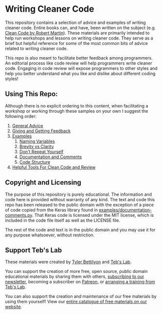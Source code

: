 # Writing Cleaner Code

This repository contains a selection of advice and examples of writing cleaner code. Entire books can, and have, been written on the subject (e.g. [Clean Code by Robert Martin](https://www.oreilly.com/library/view/clean-code/9780136083238/)). These materials are primarily intended to help run workshops and lessons on writing cleaner code. They serve as a brief but helpful reference for some of the most common bits of advice related to writing cleaner code.

This repo is also meant to facilitate better feedback among programmers. An editorial process like code review will help programmers write cleaner code. Engaging in code review will expose programmers to other styles and help you better understand what you like and dislike about different coding styles!

## Using This Repo:

Although there is no explicit ordering to this content, when facilitating a workshop or working through these samples on your own I suggest the following order:

1. [General Advice](general-advice.md)
1. [Giving and Getting Feedback](giving-and-getting-feedback.md)
1. [Examples](examples/)
    1. [Naming Variables](examples/variable-naming.py)
    1. [Brevity vs Clarity](examples/brevity-vs-clarity.py)
    1. [Don't Repeat Yourself](examples/DRY.py)
    1. [Documentation and Comments](examples/documentation-comments.py)
    1. [Code Structure](examples/structure.py)
1. [Helpful Tools For Clean Code and Review](helpful-tools.md)

## Copyright and Licensing

The purpose of this repository is purely educational. The information and code here is provided without warranty of any kind. The text and code this repo has been released to the public domain with the exception of a piece of code copied from the Keras library found in [examples/documentation-comments.py](examples/documentation-comments.py). That Keras code is licensed under the MIT license, which is included in the code file itself as well as the LICENSE file. 

The rest of the code and text is in the public domain and you may use it for any purpose whatsoever, without restriction.

## Support Teb's Lab

These materials were created by [Tyler Bettilyon](https://www.linkedin.com/in/tylerbettilyon/) and [Teb's Lab](https://tebs-lab.com).

You can support the creation of more free, open source, public domain educational materials by sharing them with others, [subscribing to our newsletter](http://eepurl.com/dum8IP), becoming a subscriber on [Patreon](https://www.patreon.com/tebsLab), or [arranging a training from Teb's Lab](https://www.tebs-lab.com/contracting).

You can also support the creation and maintenance of our free materials by using them yourself! View our [entire catalogue of free materials on our website](https://www.tebs-lab.com/education).